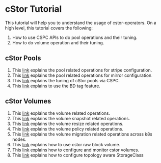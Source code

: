 # cStor Tutorial

This tutorial will help you to understand the usage of cstor-operators.
On a high level, this tutorial covers the following:

1. How to use CSPC APIs to do pool operations and their tuning.
2. How to do volume operation and their tuning.

## cStor Pools

1. This [link](./cspc/stripe/stripe.md) explains the pool related operations for stripe configuration.
2. This [link](./cspc/mirror/mirror.md) explains the pool related operations for mirror configuration.
3. This [link](./cspc/tuning/tune.md) explains the tuning of cStor pools via CSPC.
4. This [link](./cspc/allow-tagged-bds/allowed-bds.md) explains to use the BD tag feature.


## cStor Volumes

1. This [link](./volumes/volume.md) explains the volume related operations.
2. This [link](./volumes/snapshot.md) explains the volume snapshot related operations.
3. This [link](./volumes/resize.md) explains the volume resize related operations.
4. This [link](./volumes/policy.md) explains the volume policy related operations.
5. This [link](./volumes/migration.md) explains the volume migration related operations across k8s nodes.
6. This [link](./volumes/block_volume.md) explains how to use cstor raw block volume.
7. This [link](./volumes/prometheus-monitoring.md) explains how to configure and monitor cstor volumes.
8. This [link](./volumes/storageclass.md) explains how to configure topology aware StorageClass